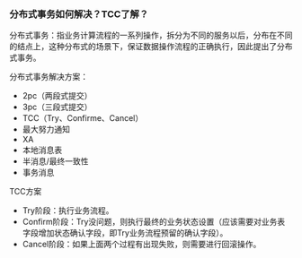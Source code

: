 ### 分布式事务如何解决？TCC了解？

分布式事务：指业务计算流程的一系列操作，拆分为不同的服务以后，分布在不同的结点上，这种分布式的场景下，保证数据操作流程的正确执行，因此提出了分布式事务。



分布式事务解决方案：

- 2pc（两段式提交）
- 3pc（三段式提交）
- TCC（Try、Confirme、Cancel）
- 最大努力通知
- XA
- 本地消息表
- 半消息/最终一致性
- 事务消息



TCC方案

- Try阶段：执行业务流程。
- Confirm阶段：Try没问题，则执行最终的业务状态设置（应该需要对业务表字段增加状态确认字段，即Try业务流程预留的确认字段）。
- Cancel阶段：如果上面两个过程有出现失败，则需要进行回滚操作。